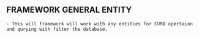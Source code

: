 ## FRAMEWORK GENERAL ENTITY
    - THis will framework will work with any entities for CURD opertaion and qurying with filter the database.
